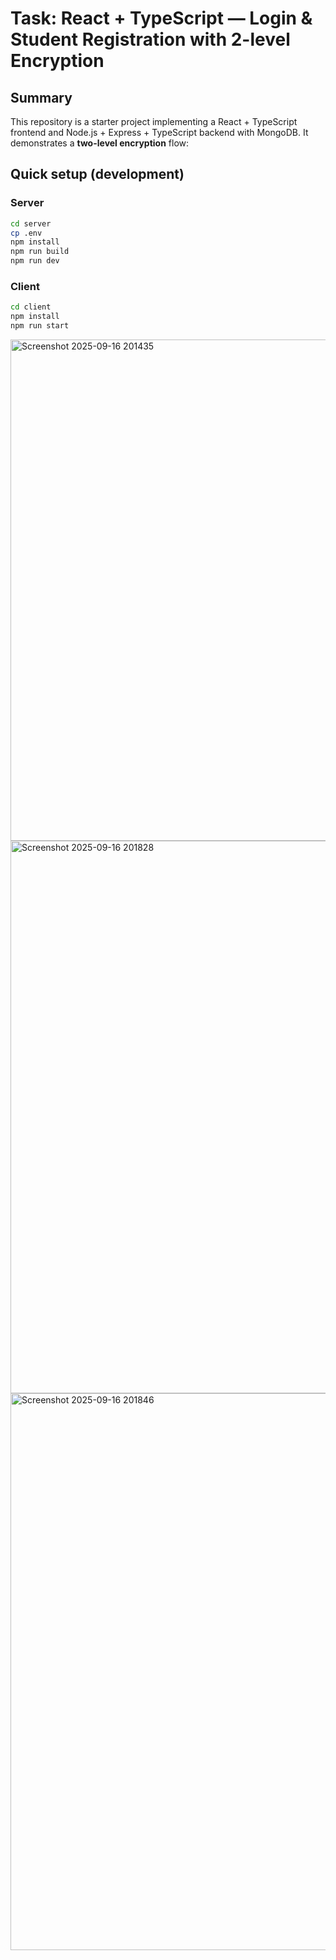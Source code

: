# Task: React + TypeScript — Login & Student Registration with 2-level Encryption

## Summary
This repository is a starter project implementing a React + TypeScript frontend and Node.js + Express + TypeScript backend with MongoDB. It demonstrates a **two-level encryption** flow:

## Quick setup (development)


### Server
```bash
cd server
cp .env
npm install
npm run build
npm run dev
```

### Client
```bash
cd client
npm install
npm run start
```
<img width="1818" height="802" alt="Screenshot 2025-09-16 201435" src="https://github.com/user-attachments/assets/de572a17-80ec-4c66-aadc-4b8983cfd574" />

<img width="1788" height="884" alt="Screenshot 2025-09-16 201828" src="https://github.com/user-attachments/assets/6f684da8-a940-490e-8d39-d102fe6f9e4e" />
<img width="1680" height="891" alt="Screenshot 2025-09-16 201846" src="https://github.com/user-attachments/assets/d982103e-2b03-4cd2-aead-49b0df9ab62f" />


